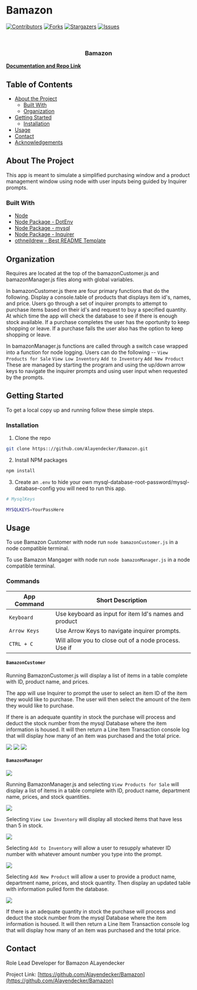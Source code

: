 # Bamazon

[![Contributors][contributors-shield]][contributors-url]
[![Forks][forks-shield]][forks-url]
[![Stargazers][stars-shield]][stars-url]
[![Issues][issues-shield]][issues-url]

<!-- PROJECT LOGO -->
<br />
<p align="center">
  <h3 align="center">Bamazon</h3>
    <a href="https://github.com/Alayendecker/Bamazon"><strong>Documentation and Repo Link</strong></a>
    <br />
  </p>
</p>

<!-- TABLE OF CONTENTS -->

## Table of Contents

- [About the Project](#about-the-project)
  - [Built With](#built-with)
  - [Organization](#Organization)
- [Getting Started](#getting-started)
  - [Installation](#installation)
- [Usage](#usage)
- [Contact](#contact)
- [Acknowledgements](#acknowledgements)

<!-- ABOUT THE PROJECT -->

## About The Project

This app is meant to simulate a simplified purchasing window and a product management window using node with user inputs being guided by Inquirer prompts.

### Built With

- [Node](https://nodejs.org/en/)
- [Node Package - DotEnv](https://www.npmjs.com/package/dotenv)
- [Node Package - mysql](https://www.npmjs.com/package/mysql)
- [Node Package - Inquirer](https://www.npmjs.com/package/inquirer)
- [othneildrew - Best README Template](https://github.com/othneildrew/Best-README-Template)

<!-- Organization -->

## Organization

Requires are located at the top of the bamazonCustomer.js and bamazonManager.js files along with global variables.

In bamazonCustomer.js there are four primary functions that do the following. Display a console.table of products that displays item id's, names, and price. Users go through a set of inquirer prompts to attempt to purchase items based on their id's and request to buy a specified quantity. At which time the app will check the database to see if there is enough stock available. If a purchase completes the user has the oportunity to keep shopping or leave. If a purchase fails the user also has the option to keep shopping or leave.

In bamazonManager.js functions are called through a switch case wrapped into a function for node logging. Users can do the following --
`View Products for Sale`
`View Low Inventory`
`Add to Inventory`
`Add New Product`
These are managed by starting the program and using the up/down arrow keys to navigate the inquirer prompts and using user input when requested by the prompts.

<!-- GETTING STARTED -->

## Getting Started

To get a local copy up and running follow these simple steps.

### Installation

1. Clone the repo

```sh
git clone https:://github.com/Alayendecker/Bamazon.git
```

2. Install NPM packages

```sh
npm install
```

3. Create an `.env` to hide your own mysql-database-root-password/mysql-database-config you will need to run this app.

```sh
# MysqlKeys

MYSQLKEYS=YourPassHere
```

<!-- USAGE EXAMPLES -->

## Usage

To use Bamazon Customer with node run `node bamazonCustomer.js` in a node compatible terminal.

To use Bamazon Mangager with node run `node bamazonManager.js` in a node compatible terminal.

### Commands

| App Command  | Short Description                                     |
| ------------ | ----------------------------------------------------- |
| `Keyboard`   | Use keyboard as input for item Id's names and product | ---------------- quantities product amounts. ------------------------- |
| `Arrow Keys` | Use Arrow Keys to navigate inquirer prompts.          |
| `CTRL + C`   | Will allow you to close out of a node process. Use if | -----------------stuck.----------------------------------------------- |

#### `BamazonCustomer`

Running BamazonCustomer.js will display a list of items in a table complete with ID, product name, and prices.

The app will use Inquirer to prompt the user to select an item ID of the item they would like to purchase. The user will then select the amount of the item they would like to purchase.

If there is an adequate quantity in stock the purchase will process and deduct the stock number from the mysql Database where the item information is housed. It will then return a Line Item Transaction console log that will display how many of an item was purchased and the total price.

<img src="https://github.com/ALayendecker/Bamazon/blob/master/assets/images/Customer-Load.PNG"/>

<img src="https://github.com/ALayendecker/Bamazon/blob/master/assets/images/Customer-Complete-Trans.PNG"/>

<img src="https://github.com/ALayendecker/Bamazon/blob/master/assets/images/Failed-Trans.PNG"/>

#### `BamazonManager`

<img src="https://github.com/ALayendecker/Bamazon/blob/master/assets/images/Manager-load.PNG"/>

Running BamazonManager.js and selecting `View Products for Sale` will display a list of items in a table complete with ID, product name, department name, prices, and stock quantities.

<img src="https://github.com/ALayendecker/Bamazon/blob/master/assets/images/Manager-Prod-View.PNG"/>

Selecting `View Low Inventory` will display all stocked items that have less than 5 in stock.

<img src="https://github.com/ALayendecker/Bamazon/blob/master/assets/images/Low-Inv.PNG"/>

Selecting `Add to Inventory` will allow a user to resupply whatever ID number with whatever amount number you type into the prompt.

<img src="https://github.com/ALayendecker/Bamazon/blob/master/assets/images/manager-restock.PNG"/>

Selecting `Add New Product` will allow a user to provide a product name, department name, prices, and stock quantity. Then display an updated table with information pulled form the database.

<img src="https://github.com/ALayendecker/Bamazon/blob/master/assets/images/New-Item.PNG"/>

If there is an adequate quantity in stock the purchase will process and deduct the stock number from the mysql Database where the item information is housed. It will then return a Line Item Transaction console log that will display how many of an item was purchased and the total price.

<!-- CONTACT -->

## Contact

Role Lead Developer for Bamazon ALayendecker

Project Link: [https://github.com/Alayendecker/Bamazon](https://github.com/Alayendecker/Bamazon)

<!-- MARKDOWN LINKS & IMAGES -->
<!-- https://www.markdownguide.org/basic-syntax/#reference-style-links -->

[contributors-shield]: https://img.shields.io/github/contributors/Alayendecker/Bamazon.svg?style=flat-square
[contributors-url]: https://github.com/Alayendecker/Bamazon/graphs/contributors
[forks-shield]: https://img.shields.io/github/forks/Alayendecker/Bamazon.svg?style=flat-square
[forks-url]: https://github.com/Alayendecker/Bamazon/network/members
[stars-shield]: https://img.shields.io/github/stars/Alayendecker/Bamazon.svg?style=flat-square
[stars-url]: https://github.com/Alayendecker/Bamazon/stargazers
[issues-shield]: https://img.shields.io/github/issues/Alayendecker/Bamazon.svg?style=flat-square
[issues-url]: https://github.com/Alayendecker/Bamazon/issues
